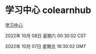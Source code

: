# 学习中心 colearnhub
[学习中心](http://27.19.33.125:56308/colearnhub/)

2022年 10月 08日 星期六 00:30:02 CST

2022年 10月 07日 星期五 16:30:02 GMT

